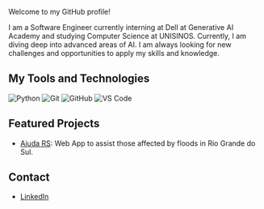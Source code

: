 Welcome to my GitHub profile!

I am a Software Engineer currently interning at Dell at Generative AI Academy and studying Computer Science at UNISINOS. Currently, I am diving deep into advanced areas of AI. I am always looking for new challenges and opportunities to apply my skills and knowledge.

## My Tools and Technologies
![Python](https://img.shields.io/badge/-Python-333?style=flat&logo=python)
![Git](https://img.shields.io/badge/-Git-333?style=flat&logo=git)
![GitHub](https://img.shields.io/badge/-GitHub-333?style=flat&logo=github)
![VS Code](https://img.shields.io/badge/-VS%20Code-333?style=flat&logo=visual-studio-code)

## Featured Projects

- [Ajuda RS](https://github.com/enricoblanco/ajuda-rs): Web App to assist those affected by floods in Rio Grande do Sul.

## Contact

- [LinkedIn](https://www.linkedin.com/in/enrico-blanco-760517231/)

